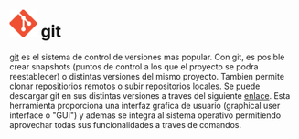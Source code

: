 # ![Logo](./icon.png) git

[git](https://git-scm.com/ "Pagina oficial de git") es el sistema de control de versiones mas popular. Con git, es posible crear snapshots (puntos de control a los que el proyecto se podra reestablecer) o distintas versiones del mismo proyecto. Tambien permite clonar repositiorios remotos o subir repositorios locales. Se puede descargar git en sus distintas versiones a traves del siguiente [enlace](https://git-scm.com/downloads "git downloads"). Esta herramienta proporciona una interfaz grafica de usuario (graphical user interface o "GUI") y ademas se integra al sistema operativo permitiendo aprovechar todas sus funcionalidades a traves de comandos.

